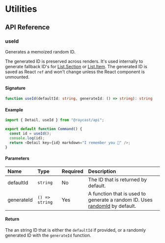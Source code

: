 # Utilities

## API Reference

### useId

Generates a memoized random ID.

The generated ID is preserved across renders. It's used internally to generate fallback ID's
for [List.Section](../user-interface/list.md#listsection) or [List.Item](../user-interface/list.md#listitem). The generated ID is saved as React `ref` and
won't change unless the React component is unmounted.

#### Signature

```typescript
function useId(defaultId: string, generateId: () => string): string
```

#### Example

```typescript
import { Detail, useId } from "@raycast/api";

export default function Command() {
  const id = useId();
  console.log(id);
  return <Detail key={id} markdown="I remember you 🧠" />;
}
```

#### Parameters

| Name | Type | Required | Description |
| :--- | :--- | :--- | :--- |
| defaultId | `string` | No | The ID that is returned by default. |
| generateId | <code>() => string</code> | Yes | A function that is used to generate a random ID. Uses [randomId](../utilities/id.md#randomid) by default. |

#### Return

The an string ID that is either the `defaultId` if provided, or a randomly generated ID with
the `generateId` function.
